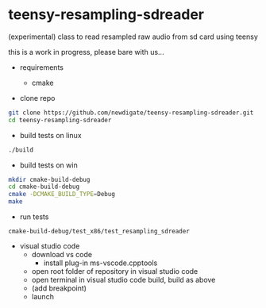 # teensy-resampling-sdreader
(experimental) class to read resampled raw audio from sd card using teensy  

this is a work in progress, please bare with us...

* requirements
  * cmake

* clone repo
``` sh
git clone https://github.com/newdigate/teensy-resampling-sdreader.git
cd teensy-resampling-sdreader
```
* build tests on linux
``` sh
./build
```
* build tests on win
``` sh
mkdir cmake-build-debug
cd cmake-build-debug
cmake -DCMAKE_BUILD_TYPE=Debug
make
```
* run tests
```
cmake-build-debug/test_x86/test_resampling_sdreader
```

* visual studio code
  * download vs code
    * install plug-in ms-vscode.cpptools
  * open root folder of repository in visual studio code
  * open terminal in visual studio code build, build as above
  * (add breakpoint)
  * launch
